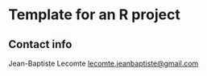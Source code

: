 # Template for an R project
Contact info
----------------------------
Jean-Baptiste Lecomte <lecomte.jeanbaptiste@gmail.com>





